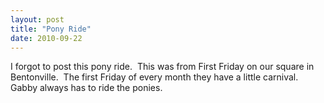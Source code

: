 ```yaml
---
layout: post
title: "Pony Ride"
date: 2010-09-22
---
```


<p>I forgot to post this pony ride.&#160; This was from First Friday on our square in Bentonville.&#160; The first Friday of every month they have a little carnival.&#160; Gabby always has to ride the ponies.&#160; </p>  <div style="padding-bottom: 0px; margin: 0px; padding-left: 0px; padding-right: 0px; display: inline; float: none; padding-top: 0px" id="scid:5737277B-5D6D-4f48-ABFC-DD9C333F4C5D:2a3ac1dc-e0a6-4477-827e-38e9a5cbca5f" class="wlWriterEditableSmartContent"><div><object width="425" height="355"><param name="movie" value="http://www.youtube.com/v/ek814ExMy0s&amp;hl=en"></param><embed src="http://www.youtube.com/v/ek814ExMy0s&amp;hl=en" type="application/x-shockwave-flash" width="425" height="355"></embed></object></div></div>
